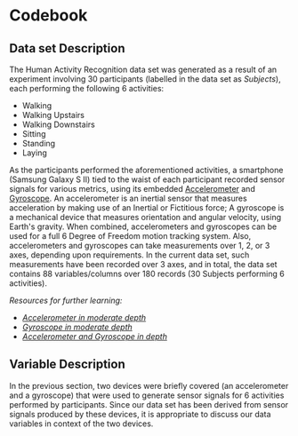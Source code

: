 Codebook
====================================================

## Data set Description ##

The Human Activity Recognition data set was generated as a result of an experiment involving 30 participants (labelled in the data set as *Subjects*), each performing the following 6 activities:
- Walking
- Walking Upstairs
- Walking Downstairs
- Sitting
- Standing
- Laying

As the participants performed the aforementioned activities, a smartphone (Samsung Galaxy S II) tied to the waist of each participant recorded sensor signals for various metrics, using its embedded [Accelerometer](http://en.wikipedia.org/wiki/Accelerometer) and [Gyroscope](http://en.wikipedia.org/wiki/Gyroscope). An accelerometer is an inertial sensor that measures acceleration by making use of an Inertial or Fictitious force; A gyroscope is a mechanical device that measures orientation and angular velocity, using Earth's gravity. When combined, accelerometers and gyroscopes can be used for a full 6 Degree of Freedom motion tracking system. Also, accelerometers and gyroscopes can take measurements over 1, 2, or 3 axes, depending upon requirements. 
In the current data set, such measurements have been recorded over 3 axes, and in total, the data set contains 88 variables/columns over 180 records (30 Subjects performing 6 activities).

*Resources for further learning:*
- *[Accelerometer in moderate depth](http://www.sensorwiki.org/doku.php/sensors/accelerometer)*
- *[Gyroscope in moderate depth](www.sensorwiki.org/doku.php/sensors/gyroscope)*
- *[Accelerometer and Gyroscope in depth](http://www.instructables.com/id/Accelerometer-Gyro-Tutorial/?ALLSTEPS)*


## Variable Description ##

In the previous section, two devices were briefly covered (an accelerometer and a gyroscope) that were used to generate sensor signals for 6 activities performed by participants. Since our data set has been derived from sensor signals produced by these devices, it is appropriate to discuss our data variables in context of the two devices.
